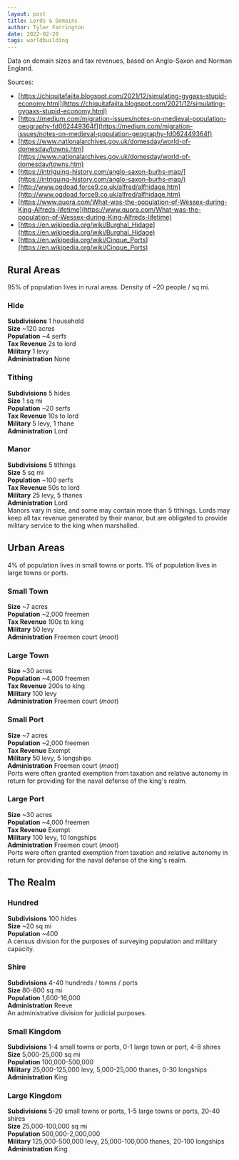 ```yaml
---
layout: post
title: Lords & Domains
author: Tyler Farrington
date: 2022-02-20
tags: worldbuilding
---
```


Data on domain sizes and tax revenues, based on Anglo-Saxon and Norman England.

Sources:

- [https://chiquitafajita.blogspot.com/2021/12/simulating-gygaxs-stupid-economy.html](https://chiquitafajita.blogspot.com/2021/12/simulating-gygaxs-stupid-economy.html)
- [https://medium.com/migration-issues/notes-on-medieval-population-geography-fd062449364f](https://medium.com/migration-issues/notes-on-medieval-population-geography-fd062449364f)
- [https://www.nationalarchives.gov.uk/domesday/world-of-domesday/towns.htm](https://www.nationalarchives.gov.uk/domesday/world-of-domesday/towns.htm)
- [https://intriguing-history.com/anglo-saxon-burhs-map/](https://intriguing-history.com/anglo-saxon-burhs-map/)
- [http://www.ogdoad.force9.co.uk/alfred/alfhidage.htm](http://www.ogdoad.force9.co.uk/alfred/alfhidage.htm)
- [https://www.quora.com/What-was-the-population-of-Wessex-during-King-Alfreds-lifetime](https://www.quora.com/What-was-the-population-of-Wessex-during-King-Alfreds-lifetime)
- [https://en.wikipedia.org/wiki/Burghal_Hidage](https://en.wikipedia.org/wiki/Burghal_Hidage)
- [https://en.wikipedia.org/wiki/Cinque_Ports](https://en.wikipedia.org/wiki/Cinque_Ports)

## Rural Areas

95% of population lives in rural areas. Density of ~20 people / sq mi.

### Hide

**Subdivisions** 1 household  
**Size** ~120 acres  
**Population** ~4 serfs  
**Tax Revenue** 2s to lord  
**Military** 1 levy  
**Administration** None  

### Tithing

**Subdivisions** 5 hides  
**Size** 1 sq mi  
**Population** ~20 serfs  
**Tax Revenue** 10s to lord  
**Military** 5 levy, 1 thane  
**Administration** Lord  

### Manor

**Subdivisions** 5 tithings  
**Size** 5 sq mi  
**Population** ~100 serfs  
**Tax Revenue** 50s to lord  
**Military** 25 levy, 5 thanes  
**Administration** Lord  
Manors vary in size, and some may contain more than 5 tithings. Lords may keep all tax revenue generated by their manor, but are obligated to provide military service to the king when marshalled.  

## Urban Areas

4% of population lives in small towns or ports. 1% of population lives in large towns or ports.

### Small Town

**Size** ~7 acres  
**Population** ~2,000 freemen  
**Tax Revenue** 100s to king  
**Military** 50 levy  
**Administration** Freemen court (*moot*)  

### Large Town

**Size** ~30 acres  
**Population** ~4,000 freemen  
**Tax Revenue** 200s to king  
**Military** 100 levy  
**Administration** Freemen court (*moot*)  

### Small Port

**Size** ~7 acres  
**Population** ~2,000 freemen  
**Tax Revenue** Exempt  
**Military** 50 levy, 5 longships  
**Administration** Freemen court (*moot*)  
Ports were often granted exemption from taxation and relative autonomy in return for providing for the naval defense of the king's realm.  

### Large Port

**Size** ~30 acres  
**Population** ~4,000 freemen  
**Tax Revenue** Exempt  
**Military** 100 levy, 10 longships  
**Administration** Freemen court (*moot*)  
Ports were often granted exemption from taxation and relative autonomy in return for providing for the naval defense of the king's realm.  

## The Realm

### Hundred

**Subdivisions** 100 hides  
**Size** ~20 sq mi  
**Population** ~400  
A census division for the purposes of surveying population and military capacity.  

### Shire

**Subdivisions** 4-40 hundreds / towns / ports  
**Size** 80-800 sq mi  
**Population** 1,600-16,000  
**Administration** Reeve  
An administrative division for judicial purposes.  

### Small Kingdom

**Subdivisions** 1-4 small towns or ports, 0-1 large town or port, 4-8 shires  
**Size** 5,000-25,000 sq mi  
**Population** 100,000-500,000  
**Military** 25,000-125,000 levy, 5,000-25,000 thanes, 0-30 longships  
**Administration** King  

### Large Kingdom

**Subdivisions** 5-20 small towns or ports, 1-5 large towns or ports, 20-40 shires  
**Size** 25,000-100,000 sq mi  
**Population** 500,000-2,000,000  
**Military** 125,000-500,000 levy, 25,000-100,000 thanes, 20-100 longships  
**Administration** King  

